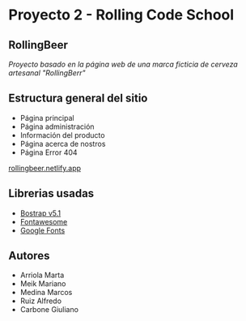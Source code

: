 # **Proyecto 2 - Rolling Code School**
## RollingBeer 
*Proyecto basado en la página web de una marca ficticia de cerveza artesanal "RollingBerr"*
## Estructura general del sitio
- Página principal
- Página administración
- Información del producto
- Página acerca de nostros
- Página Error 404


[rollingbeer.netlify.app](https://rollingbeer.netlify.app/)

## Librerias usadas
- [Bostrap v5.1](https://getbootstrap.com/)
- [Fontawesome](https://fontawesome.com/)
- [Google Fonts](https://fonts.google.com/)

## Autores
- Arriola Marta
- Meik Mariano 
- Medina Marcos
- Ruiz Alfredo 
- Carbone Giuliano
